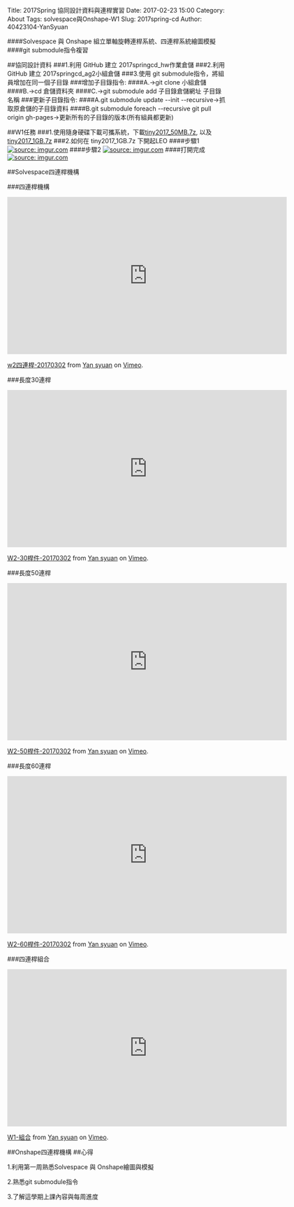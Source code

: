 Title: 2017Spring 協同設計資料與連桿實習
Date: 2017-02-23 15:00
Category: About
Tags:  solvespace與Onshape-W1
Slug: 2017spring-cd
Author: 40423104-YanSyuan


####Solvespace 與 Onshape 組立單軸旋轉連桿系統、四連桿系統繪圖模擬
####git submodule指令複習
<!-- PELICAN_END_SUMMARY -->

##協同設計資料
###1.利用 GitHub 建立 2017springcd_hw作業倉儲
###2.利用 GitHub 建立 2017springcd_ag2小組倉儲
###3.使用 git submodule指令，將組員增加在同一個子目錄
###增加子目錄指令:
####A.→git clone 小組倉儲
####B.→cd 倉儲資料夾
####C.→git submodule add 子目錄倉儲網址 子目錄名稱
###更新子目錄指令:
####A.git submodule update --init --recursive→抓取原倉儲的子目錄資料
####B.git submodule foreach --recursive git pull origin gh-pages→更新所有的子目錄的版本(所有組員都更新)


##W1任務
###1.使用隨身硬碟下載可攜系統，下載<a href="http://service.mde.tw/public/tiny2017_50MB.7z">tiny2017_50MB.7z</a>, 以及 <a href="http://service.mde.tw/public/tiny2017_1GB.7z">tiny2017_1GB.7z</a>
###2.如何在 tiny2017_1GB.7z 下開起LEO
####步驟1
<a href="http://imgur.com/kFn7kpR"><img src="http://i.imgur.com/kFn7kpR.jpg" title="source: imgur.com" /></a>
####步驟2
<a href="http://imgur.com/IlwS7zd"><img src="http://i.imgur.com/IlwS7zd.jpg" title="source: imgur.com" /></a>
####打開完成
<a href="http://imgur.com/uLV7Fzb"><img src="http://i.imgur.com/uLV7Fzb.png" title="source: imgur.com" /></a>

##Solvespace四連桿機構

###四連桿機構
<iframe src="https://player.vimeo.com/video/206347595" width="640" height="360" frameborder="0" webkitallowfullscreen mozallowfullscreen allowfullscreen></iframe>
<p><a href="https://vimeo.com/206347595">w2四連桿-20170302</a> from <a href="https://vimeo.com/user44900188">Yan syuan</a> on <a href="https://vimeo.com">Vimeo</a>.</p>

###長度30連桿
<iframe src="https://player.vimeo.com/video/206344876" width="640" height="360" frameborder="0" webkitallowfullscreen mozallowfullscreen allowfullscreen></iframe>
<p><a href="https://vimeo.com/206344876">W2-30桿件-20170302</a> from <a href="https://vimeo.com/user44900188">Yan syuan</a> on <a href="https://vimeo.com">Vimeo</a>.</p>

###長度50連桿
<iframe src="https://player.vimeo.com/video/206346002" width="640" height="360" frameborder="0" webkitallowfullscreen mozallowfullscreen allowfullscreen></iframe>
<p><a href="https://vimeo.com/206346002">W2-50桿件-20170302</a> from <a href="https://vimeo.com/user44900188">Yan syuan</a> on <a href="https://vimeo.com">Vimeo</a>.</p>

###長度60連桿
<iframe src="https://player.vimeo.com/video/206347142" width="640" height="360" frameborder="0" webkitallowfullscreen mozallowfullscreen allowfullscreen></iframe>
<p><a href="https://vimeo.com/206347142">W2-60桿件-20170302</a> from <a href="https://vimeo.com/user44900188">Yan syuan</a> on <a href="https://vimeo.com">Vimeo</a>.</p>

###四連桿組合
<iframe src="https://player.vimeo.com/video/207295299" width="640" height="360" frameborder="0" webkitallowfullscreen mozallowfullscreen allowfullscreen></iframe>
<p><a href="https://vimeo.com/207295299">W1-組合</a> from <a href="https://vimeo.com/user44900188">Yan syuan</a> on <a href="https://vimeo.com">Vimeo</a>.</p>

##Onshape四連桿機構
##心得
<p> 1.利用第一周熟悉Solvespace 與 Onshape繪圖與模擬 </p>
<p> 2.熟悉git submodule指令 </p>
<p> 3.了解這學期上課內容與每周進度 </p>

